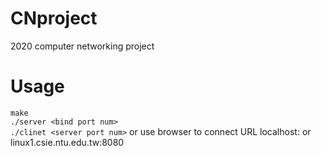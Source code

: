 # CNproject
2020 computer networking project
# Usage
`make`<br>
`./server <bind port num>`<br>
`./clinet <server port num>` or use browser to connect URL localhost:<port num> or linux1.csie.ntu.edu.tw:8080
